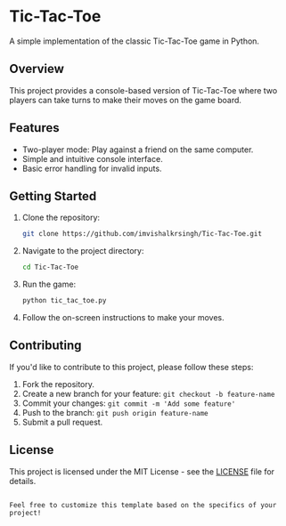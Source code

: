# Tic-Tac-Toe

A simple implementation of the classic Tic-Tac-Toe game in Python.

## Overview

This project provides a console-based version of Tic-Tac-Toe where two players can take turns to make their moves on the game board.

## Features

- Two-player mode: Play against a friend on the same computer.
- Simple and intuitive console interface.
- Basic error handling for invalid inputs.

## Getting Started

1. Clone the repository:

   ```bash
   git clone https://github.com/imvishalkrsingh/Tic-Tac-Toe.git
   ```

2. Navigate to the project directory:

   ```bash
   cd Tic-Tac-Toe
   ```

3. Run the game:

   ```bash
   python tic_tac_toe.py
   ```

4. Follow the on-screen instructions to make your moves.

## Contributing

If you'd like to contribute to this project, please follow these steps:

1. Fork the repository.
2. Create a new branch for your feature: `git checkout -b feature-name`
3. Commit your changes: `git commit -m 'Add some feature'`
4. Push to the branch: `git push origin feature-name`
5. Submit a pull request.

## License

This project is licensed under the MIT License - see the [LICENSE](LICENSE) file for details.
```

Feel free to customize this template based on the specifics of your project!
